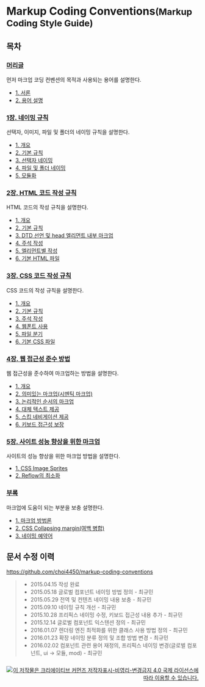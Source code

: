 # Markup Coding Conventions<small>(Markup Coding Style Guide)</small>

## 목차

### <a href="./preface.html#article">머리글</a>

먼저 마크업 코딩 컨벤션의 목적과 사용되는 용어를 설명한다.

- <a href="./preface.html#user-content-1-서론">1. 서론</a>
- <a href="./preface.html#user-content-2-용어-설명">2. 용어 설명</a>

### <a href="./chapter1.html#article">1장. 네이밍 규칙</a>

선택자, 이미지, 파일 및 폴더의 네이밍 규칙을 설명한다.

- <a href="./chapter1.html#user-content-1-1-개요">1. 개요</a>
- <a href="./chapter1.html#user-content-1-2-기본-규칙">2. 기본 규칙</a>
- <a href="./chapter1.html#user-content-1-3-선택자-네이밍">3. 선택자 네이밍</a>
- <a href="./chapter1.html#user-content-1-4-파일-및-폴더-네이밍">4. 파일 및 폴더 네이밍</a>
- <a href="./chapter1.html#user-content-1-5-모듈화">5. 모듈화</a>

### <a href="./chapter2.html#article">2장. HTML 코드 작성 규칙</a>

HTML 코드의 작성 규칙을 설명한다.

- <a href="./chapter2.html#user-content-2-1-개요">1. 개요</a>
- <a href="./chapter2.html#user-content-2-2-기본-규칙">2. 기본 규칙</a>
- <a href="./chapter2.html#user-content-2-3-dtd-선언-및-head-엘리먼트-내부-마크업">3. DTD 선언 및 head 엘리먼트 내부 마크업</a>
- <a href="./chapter2.html#user-content-2-4-주석-작성">4. 주석 작성</a>
- <a href="./chapter2.html#user-content-2-5-엘리먼트별-작성">5. 엘리먼트별 작성</a>
- <a href="./chapter2.html#user-content-2-6-기본-html-파일">6. 기본 HTML 파일</a>

### <a href="./chapter3.html#article">3장. CSS 코드 작성 규칙</a>

CSS 코드의 작성 규칙을 설명한다.

- <a href="./chapter3.html#user-content-3-1-개요">1. 개요</a>
- <a href="./chapter3.html#user-content-3-2-기본-규칙">2. 기본 규칙</a>
- <a href="./chapter3.html#user-content-3-3-주석-작성">3. 주석 작성</a>
- <a href="./chapter3.html#user-content-3-4-웹폰트-사용">4. 웹폰트 사용</a>
- <a href="./chapter3.html#user-content-3-5-파일-분기">5. 파일 분기</a>
- <a href="./chapter3.html#user-content-3-6-기본-css-파일">6. 기본 CSS 파일</a>

### <a href="./chapter4.html#article">4장. 웹 접근성 준수 방법</a>

웹 접근성을 준수하여 마크업하는 방법을 설명한다.

- <a href="./chapter4.html#user-content-4-1-개요">1. 개요</a>
- <a href="./chapter4.html#user-content-4-2-의미있는-마크업시멘틱-마크업">2. 의미있는 마크업(시멘틱 마크업)</a>
- <a href="./chapter4.html#user-content-4-3-논리적인-순서의-마크업">3. 논리적인 순서의 마크업</a>
- <a href="./chapter4.html#user-content-4-4-대체-텍스트-제공">4. 대체 텍스트 제공</a>
- <a href="./chapter4.html#user-content-4-5-스킵-네비게이션-제공">5. 스킵 네비게이션 제공</a>
- <a href="./chapter4.html#user-content-4-6-키보드-접근성-보장">6. 키보드 접근성 보장</a>

### <a href="./chapter5.html#article">5장. 사이트 성능 향상을 위한 마크업</a>

사이트의 성능 향상을 위한 마크업 방법을 설명한다.

- <a href="./chapter5.html#user-content-5-1-css-image-sprites">1. CSS Image Sprites</a>
- <a href="./chapter5.html#user-content-5-2-reflow의-최소화">2. Reflow의 최소화</a>

### <a href="./appendix.html#article">부록</a>

마크업에 도움이 되는 부분을 보충 설명한다.

- <a href="./appendix.html#user-content-1-마크업-방법론">1. 마크업 방법론</a>
- <a href="./appendix.html#user-content-2-css-collapsing-margin여백-병합">2. CSS Collapsing margin(여백 병합)</a>
- <a href="./appendix.html#user-content-3-네이밍-예약어">3. 네이밍 예약어</a>

문서 수정 이력
---

<a target="_blank" href="https://github.com/choi4450/markup-coding-conventions">https:&#47;&#47;github.com&#47;choi4450&#47;markup-coding-conventions</a>

> - 2015.04.15 작성 완료
> - 2015.05.18 글로벌 컴포넌트 네이밍 방법 정의 - 최규민
> - 2015.05.29 전역 및 컨텐츠 네이밍 내용 보충 - 최규민
> - 2015.09.10 네이밍 규칙 개선 - 최규민
> - 2015.10.28 프리픽스 네이밍 수정, 키보드 접근성 내용 추가 - 최규민
> - 2015.12.14 글로벌 컴포넌트 익스텐션 정의 - 최규민
> - 2016.01.07 렌더링 엔진 최적화를 위한 클래스 사용 방법 정의 - 최규민
> - 2016.01.23 확장 네이밍 분류 정의 및 조합 방법 변경 - 최규민
> - 2016.02.02 컴포넌트 관련 용어 재정의, 프리픽스 네이밍 변경(글로벌 컴포넌트, ui → 모듈, mod) - 최규민

<div style="margin-top:25px;text-align:right"><a rel="license" href="http://creativecommons.org/licenses/by-nc-nd/4.0/" target="_blank" style="vertical-align:top"><img alt="이 저작물은 크리에이티브 커먼즈 저작자표시-비영리-변경금지 4.0 국제 라이선스에 따라 이용할 수 있습니다." title="이 저작물은 크리에이티브 커먼즈 저작자표시-비영리-변경금지 4.0 국제 라이선스에 따라 이용할 수 있습니다." style="border-width:0;vertical-align:top" src="https://i.creativecommons.org/l/by-nc-nd/4.0/88x31.png" /></a></div>
